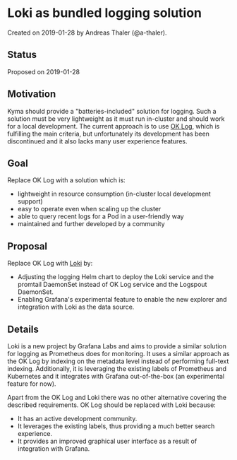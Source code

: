 # Loki as bundled logging solution

Created on 2019-01-28 by Andreas Thaler (@a-thaler).

## Status

Proposed on 2019-01-28

## Motivation
Kyma should provide a "batteries-included" solution for logging. Such a solution must be very lightweight as it must run in-cluster and should work for a local development. The current approach is to use [OK Log](https://github.com/oklog/oklog), which is fulfilling the main criteria, but unfortunately its development has been discontinued and it also lacks many user experience features.

## Goal
Replace OK Log with a solution which is:
- lightweight in resource consumption (in-cluster local development support)
- easy to operate even when scaling up the cluster
- able to query recent logs for a Pod in a user-friendly way
- maintained and further developed by a community

## Proposal
Replace OK Log with [Loki](https://github.com/grafana/loki) by:
- Adjusting the logging Helm chart to deploy the Loki service and the promtail DaemonSet instead of OK Log service and the Logspout DaemonSet.
- Enabling Grafana's experimental feature to enable the new explorer and integration with Loki as the data source.

## Details
Loki is a new project by Grafana Labs and aims to provide a similar solution for logging as Prometheus does for monitoring.
It uses a similar approach as the OK Log by indexing on the metadata level instead of performing full-text indexing. Additionally, it is leveraging the existing labels of Prometheus and Kubernetes and it integrates with Grafana out-of-the-box (an experimental feature for now).

Apart from the OK Log and Loki there was no other alternative covering the described requirements.
OK Log should be replaced with Loki because:
- It has an active development community.
- It leverages the existing labels, thus providing a much better search experience.
- It provides an improved graphical user interface as a result of integration with Grafana. 

